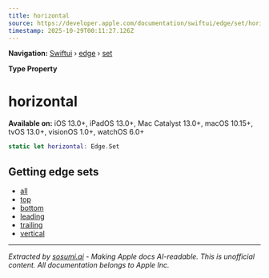 ```yaml
---
title: horizontal
source: https://developer.apple.com/documentation/swiftui/edge/set/horizontal
timestamp: 2025-10-29T00:11:27.126Z
---
```


**Navigation:** [Swiftui](/documentation/swiftui) › [edge](/documentation/swiftui/edge) › [set](/documentation/swiftui/edge/set)

**Type Property**

# horizontal

**Available on:** iOS 13.0+, iPadOS 13.0+, Mac Catalyst 13.0+, macOS 10.15+, tvOS 13.0+, visionOS 1.0+, watchOS 6.0+

```swift
static let horizontal: Edge.Set
```

## Getting edge sets

- [all](/documentation/swiftui/edge/set/all)
- [top](/documentation/swiftui/edge/set/top)
- [bottom](/documentation/swiftui/edge/set/bottom)
- [leading](/documentation/swiftui/edge/set/leading)
- [trailing](/documentation/swiftui/edge/set/trailing)
- [vertical](/documentation/swiftui/edge/set/vertical)

---

*Extracted by [sosumi.ai](https://sosumi.ai) - Making Apple docs AI-readable.*
*This is unofficial content. All documentation belongs to Apple Inc.*
